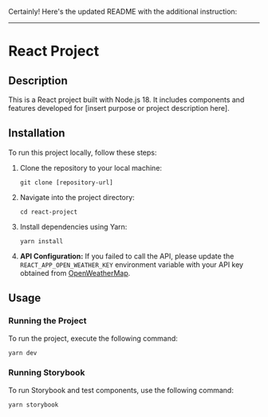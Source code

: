 Certainly! Here's the updated README with the additional instruction:

---

# React Project

## Description
This is a React project built with Node.js 18. It includes components and features developed for [insert purpose or project description here].

## Installation
To run this project locally, follow these steps:

1. Clone the repository to your local machine:
   ```
   git clone [repository-url]
   ```

2. Navigate into the project directory:
   ```
   cd react-project
   ```

3. Install dependencies using Yarn:
   ```
   yarn install
   ```

4. **API Configuration:** If you failed to call the API, please update the `REACT_APP_OPEN_WEATHER_KEY` environment variable with your API key obtained from [OpenWeatherMap](https://openweathermap.org/).

## Usage
### Running the Project
To run the project, execute the following command:
   ```
   yarn dev
   ```

### Running Storybook
To run Storybook and test components, use the following command:
   ```
   yarn storybook
   ```